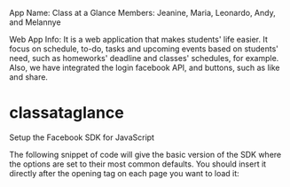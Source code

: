 App Name: Class at a Glance
Members: Jeanine, Maria, Leonardo, Andy, and Melannye

Web App Info: It is a web application that makes students' life easier. It focus on schedule, to-do, tasks and upcoming events based on students' need, such as homeworks' deadline and classes' schedules, for example. Also, we have integrated the login facebook API, and buttons, such as like and share.


























# classataglance

Setup the Facebook SDK for JavaScript

The following snippet of code will give the basic version of the SDK where the options are set to their most common defaults. 
You should insert it directly after the opening <body> tag on each page you want to load it:

<script>
  window.fbAsyncInit = function() {
    FB.init({
      appId      : '834933146573494',
      xfbml      : true,
      version    : 'v2.3'
    });
  };

  (function(d, s, id){
     var js, fjs = d.getElementsByTagName(s)[0];
     if (d.getElementById(id)) {return;}
     js = d.createElement(s); js.id = id;
     js.src = "//connect.facebook.net/en_US/sdk.js";
     fjs.parentNode.insertBefore(js, fjs);
   }(document, 'script', 'facebook-jssdk'));
</script>
